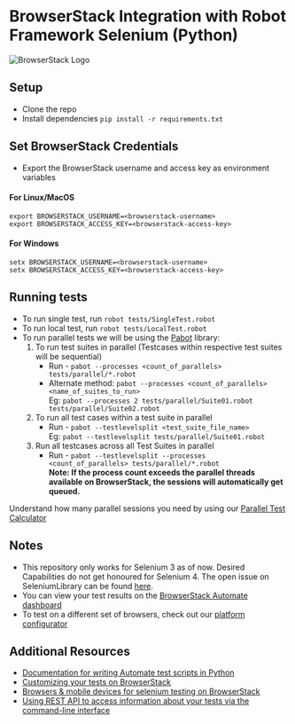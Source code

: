 # BrowserStack Integration with Robot Framework Selenium (Python)

![BrowserStack Logo](https://d98b8t1nnulk5.cloudfront.net/production/images/layout/logo-header.png?1469004780) 

## Setup
* Clone the repo
* Install dependencies `pip install -r requirements.txt`  

## Set BrowserStack Credentials 
* Export the BrowserStack username and access key as environment variables

#### For Linux/MacOS
  ```
  export BROWSERSTACK_USERNAME=<browserstack-username>
  export BROWSERSTACK_ACCESS_KEY=<browserstack-access-key>
  ```
#### For Windows
  ```
  setx BROWSERSTACK_USERNAME=<browserstack-username>
  setx BROWSERSTACK_ACCESS_KEY=<browserstack-access-key>
  ```

## Running tests

* To run single test, run `robot tests/SingleTest.robot`
* To run local test, run `robot tests/LocalTest.robot`
* To run parallel tests we will be using the [Pabot](https://pabot.org/) library: 
  1. To run test suites in parallel (Testcases within respective test suites will be sequential)
     * Run - `pabot --processes <count_of_parallels> tests/parallel/*.robot`
     * Alternate method: `pabot --processes <count_of_parallels> <name_of_suites_to_run>`
         <br/>Eg: `pabot --processes 2 tests/parallel/Suite01.robot tests/parallel/Suite02.robot`
  2. To run all test cases within a test suite in parallel
     * Run - `pabot --testlevelsplit <test_suite_file_name>` 
     <br/>Eg:  `pabot --testlevelsplit tests/parallel/Suite01.robot`
  3. Run all testcases across all Test Suites in parallel
     * Run - `pabot --testlevelsplit --processes <count_of_parallels> tests/parallel/*.robot`
     <br/>**Note: If the process count exceeds the parallel threads available on BrowserStack, the sessions will automatically get queued.**

Understand how many parallel sessions you need by using our [Parallel Test Calculator](https://www.browserstack.com/automate/parallel-calculator?ref=github)

## Notes
* This repository only works for Selenium 3 as of now. Desired Capabilities do not get honoured for Selenium 4. The open issue on SeleniumLibrary can be found [here](https://github.com/robotframework/SeleniumLibrary/issues/1774).
* You can view your test results on the [BrowserStack Automate dashboard](https://www.browserstack.com/automate)
* To test on a different set of browsers, check out our [platform configurator](https://www.browserstack.com/automate/capabilities)

## Additional Resources
* [Documentation for writing Automate test scripts in Python](https://www.browserstack.com/automate/python)
* [Customizing your tests on BrowserStack](https://www.browserstack.com/automate/capabilities)
* [Browsers & mobile devices for selenium testing on BrowserStack](https://www.browserstack.com/list-of-browsers-and-platforms?product=automate)
* [Using REST API to access information about your tests via the command-line interface](https://www.browserstack.com/automate/rest-api)

